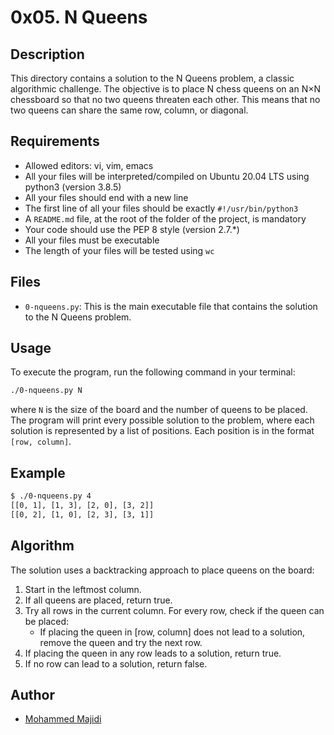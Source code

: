 # 0x05. N Queens

## Description
This directory contains a solution to the N Queens problem, a classic algorithmic challenge. The objective is to place N chess queens on an N×N chessboard so that no two queens threaten each other. This means that no two queens can share the same row, column, or diagonal.

## Requirements
- Allowed editors: vi, vim, emacs
- All your files will be interpreted/compiled on Ubuntu 20.04 LTS using python3 (version 3.8.5)
- All your files should end with a new line
- The first line of all your files should be exactly `#!/usr/bin/python3`
- A `README.md` file, at the root of the folder of the project, is mandatory
- Your code should use the PEP 8 style (version 2.7.*)
- All your files must be executable
- The length of your files will be tested using `wc`

## Files
- `0-nqueens.py`: This is the main executable file that contains the solution to the N Queens problem.

## Usage
To execute the program, run the following command in your terminal:

```bash
./0-nqueens.py N
```

where `N` is the size of the board and the number of queens to be placed. The program will print every possible solution to the problem, where each solution is represented by a list of positions. Each position is in the format `[row, column]`.

## Example
```bash
$ ./0-nqueens.py 4
[[0, 1], [1, 3], [2, 0], [3, 2]]
[[0, 2], [1, 0], [2, 3], [3, 1]]
```

## Algorithm
The solution uses a backtracking approach to place queens on the board:
1. Start in the leftmost column.
2. If all queens are placed, return true.
3. Try all rows in the current column. For every row, check if the queen can be placed:
   - If placing the queen in [row, column] does not lead to a solution, remove the queen and try the next row.
4. If placing the queen in any row leads to a solution, return true.
5. If no row can lead to a solution, return false.

## Author
- [Mohammed Majidi](https://github.com/majidied)
